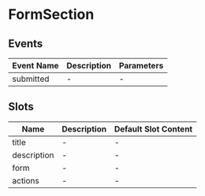 # FormSection

## Events

<!-- @vuese:FormSection:events:start -->
|Event Name|Description|Parameters|
|---|---|---|
|submitted|-|-|

<!-- @vuese:FormSection:events:end -->


## Slots

<!-- @vuese:FormSection:slots:start -->
|Name|Description|Default Slot Content|
|---|---|---|
|title|-|-|
|description|-|-|
|form|-|-|
|actions|-|-|

<!-- @vuese:FormSection:slots:end -->


